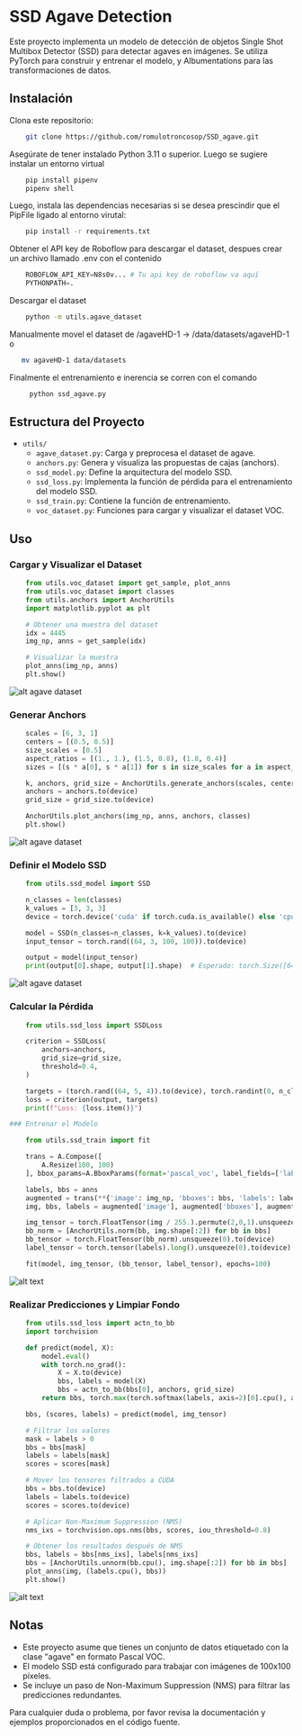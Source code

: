 # SSD Agave Detection

Este proyecto implementa un modelo de detección de objetos Single Shot Multibox Detector (SSD) para detectar agaves en imágenes. Se utiliza PyTorch para construir y entrenar el modelo, y Albumentations para las transformaciones de datos.

## Instalación

Clona este repositorio:
```bash
    git clone https://github.com/romulotroncosop/SSD_agave.git
```
Asegúrate de tener instalado Python 3.11 o superior. Luego se sugiere instalar un entorno virtual
```bash
    pip install pipenv
    pipenv shell
```
Luego, instala las dependencias necesarias si se desea prescindir que el PipFile ligado al entorno virutal:

```bash
    pip install -r requirements.txt
```
Obtener el API key de Roboflow para descargar el dataset, despues crear un archivo llamado .env con el contenido

```python
    ROBOFLOW_API_KEY=N8s0v... # Tu api key de roboflow va aquí
    PYTHONPATH=.
```

Descargar el dataset 
```bash
    python -m utils.agave_dataset
```

Manualmente movel el dataset de /agaveHD-1 -> /data/datasets/agaveHD-1 o 
```bash
   mv agaveHD-1 data/datasets
```
Finalmente el entrenamiento e inerencia se corren con el comando

```bash
     python ssd_agave.py
```

## Estructura del Proyecto

- `utils/`
    - `agave_dataset.py`: Carga y preprocesa el dataset de agave.
    - `anchors.py`: Genera y visualiza las propuestas de cajas (anchors).
    - `ssd_model.py`: Define la arquitectura del modelo SSD.
    - `ssd_loss.py`: Implementa la función de pérdida para el entrenamiento del modelo SSD.
    - `ssd_train.py`: Contiene la función de entrenamiento.
    - `voc_dataset.py`: Funciones para cargar y visualizar el dataset VOC.

## Uso

### Cargar y Visualizar el Dataset
```python
    from utils.voc_dataset import get_sample, plot_anns
    from utils.voc_dataset import classes
    from utils.anchors import AnchorUtils
    import matplotlib.pyplot as plt

    # Obtener una muestra del dataset
    idx = 4445
    img_np, anns = get_sample(idx)

    # Visualizar la muestra
    plot_anns(img_np, anns)
    plt.show()
```
![alt agave dataset](data\images\agave.png)

### Generar Anchors
```python
    scales = [6, 3, 1]
    centers = [(0.5, 0.5)]
    size_scales = [0.5]
    aspect_ratios = [(1., 1.), (1.5, 0.8), (1.8, 0.4)]
    sizes = [(s * a[0], s * a[1]) for s in size_scales for a in aspect_ratios]

    k, anchors, grid_size = AnchorUtils.generate_anchors(scales, centers, sizes)
    anchors = anchors.to(device)
    grid_size = grid_size.to(device)

    AnchorUtils.plot_anchors(img_np, anns, anchors, classes)
    plt.show()
```
![alt agave dataset](data/images/proposal.png)


### Definir el Modelo SSD
```python
    from utils.ssd_model import SSD

    n_classes = len(classes)
    k_values = [3, 3, 3]
    device = torch.device('cuda' if torch.cuda.is_available() else 'cpu')

    model = SSD(n_classes=n_classes, k=k_values).to(device)
    input_tensor = torch.rand((64, 3, 100, 100)).to(device)

    output = model(input_tensor)
    print(output[0].shape, output[1].shape)  # Esperado: torch.Size([64, 138, 4]) torch.Size([64, 138, 2])
```
![alt agave dataset](data/images/ssd_arch.png)

### Calcular la Pérdida
```python
    from utils.ssd_loss import SSDLoss

    criterion = SSDLoss(
        anchors=anchors,
        grid_size=grid_size,
        threshold=0.4,
    )

    targets = (torch.rand((64, 5, 4)).to(device), torch.randint(0, n_classes, (64, 5)).to(device))
    loss = criterion(output, targets)
    print(f"Loss: {loss.item()}")

### Entrenar el Modelo

    from utils.ssd_train import fit

    trans = A.Compose([
        A.Resize(100, 100)
    ], bbox_params=A.BboxParams(format='pascal_voc', label_fields=['labels']))

    labels, bbs = anns
    augmented = trans(**{'image': img_np, 'bboxes': bbs, 'labels': labels})
    img, bbs, labels = augmented['image'], augmented['bboxes'], augmented['labels']

    img_tensor = torch.FloatTensor(img / 255.).permute(2,0,1).unsqueeze(0).to(device)
    bb_norm = [AnchorUtils.norm(bb, img.shape[:2]) for bb in bbs]
    bb_tensor = torch.FloatTensor(bb_norm).unsqueeze(0).to(device)
    label_tensor = torch.tensor(labels).long().unsqueeze(0).to(device)

    fit(model, img_tensor, (bb_tensor, label_tensor), epochs=100)
```
![alt text](data/images/predictions.png)
### Realizar Predicciones y Limpiar Fondo
```python
    from utils.ssd_loss import actn_to_bb
    import torchvision

    def predict(model, X):
        model.eval()
        with torch.no_grad():
            X = X.to(device)
            bbs, labels = model(X)
            bbs = actn_to_bb(bbs[0], anchors, grid_size)
        return bbs, torch.max(torch.softmax(labels, axis=2)[0].cpu(), axis=1)

    bbs, (scores, labels) = predict(model, img_tensor)

    # Filtrar los valores
    mask = labels > 0
    bbs = bbs[mask]
    labels = labels[mask]
    scores = scores[mask]

    # Mover los tensores filtrados a CUDA
    bbs = bbs.to(device)
    labels = labels.to(device)
    scores = scores.to(device)

    # Aplicar Non-Maximum Suppression (NMS)
    nms_ixs = torchvision.ops.nms(bbs, scores, iou_threshold=0.8)

    # Obtener los resultados después de NMS
    bbs, labels = bbs[nms_ixs], labels[nms_ixs]
    bbs = [AnchorUtils.unnorm(bb.cpu(), img.shape[:2]) for bb in bbs]
    plot_anns(img, (labels.cpu(), bbs))
    plt.show()
```
![alt text](data/images/cleaned.png)
## Notas

- Este proyecto asume que tienes un conjunto de datos etiquetado con la clase "agave" en formato Pascal VOC.
- El modelo SSD está configurado para trabajar con imágenes de 100x100 píxeles.
- Se incluye un paso de Non-Maximum Suppression (NMS) para filtrar las predicciones redundantes.

Para cualquier duda o problema, por favor revisa la documentación y ejemplos proporcionados en el código fuente.
